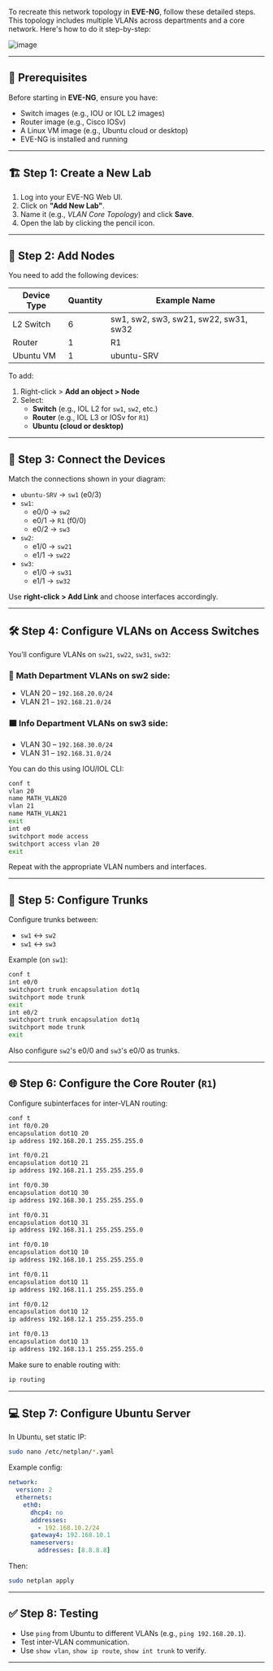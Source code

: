 To recreate this network topology in **EVE-NG**, follow these detailed steps. This topology includes multiple VLANs across departments and a core network. Here's how to do it step-by-step:


![image](https://github.com/user-attachments/assets/d82c4025-4732-4bf7-b623-6f27b0e1936e)

---

## 🧰 **Prerequisites**
Before starting in **EVE-NG**, ensure you have:
- Switch images (e.g., IOU or IOL L2 images)
- Router image (e.g., Cisco IOSv)
- A Linux VM image (e.g., Ubuntu cloud or desktop)
- EVE-NG is installed and running

---

## 🏗️ **Step 1: Create a New Lab**
1. Log into your EVE-NG Web UI.
2. Click on **"Add New Lab"**.
3. Name it (e.g., *VLAN Core Topology*) and click **Save**.
4. Open the lab by clicking the pencil icon.

---

## 🧱 **Step 2: Add Nodes**

You need to add the following devices:

| Device Type | Quantity | Example Name |
|-------------|----------|--------------|
| L2 Switch   | 6        | sw1, sw2, sw3, sw21, sw22, sw31, sw32 |
| Router      | 1        | R1           |
| Ubuntu VM   | 1        | ubuntu-SRV   |

To add:
1. Right-click > **Add an object > Node**
2. Select:
   - **Switch** (e.g., IOL L2 for `sw1`, `sw2`, etc.)
   - **Router** (e.g., IOL L3 or IOSv for `R1`)
   - **Ubuntu (cloud or desktop)**

---

## 🔌 **Step 3: Connect the Devices**

Match the connections shown in your diagram:

- `ubuntu-SRV` → `sw1` (e0/3)
- `sw1`:
  - e0/0 → `sw2`
  - e0/1 → `R1` (f0/0)
  - e0/2 → `sw3`
- `sw2`:
  - e1/0 → `sw21`
  - e1/1 → `sw22`
- `sw3`:
  - e1/0 → `sw31`
  - e1/1 → `sw32`

Use **right-click > Add Link** and choose interfaces accordingly.

---

## 🛠️ **Step 4: Configure VLANs on Access Switches**

You’ll configure VLANs on `sw21`, `sw22`, `sw31`, `sw32`:

### 📘 **Math Department VLANs on sw2 side:**
- VLAN 20 – `192.168.20.0/24`
- VLAN 21 – `192.168.21.0/24`

### 🟧 **Info Department VLANs on sw3 side:**
- VLAN 30 – `192.168.30.0/24`
- VLAN 31 – `192.168.31.0/24`

You can do this using IOU/IOL CLI:

```bash
conf t
vlan 20
name MATH_VLAN20
vlan 21
name MATH_VLAN21
exit
int e0
switchport mode access
switchport access vlan 20
exit
```
Repeat with the appropriate VLAN numbers and interfaces.

---

## 🧠 **Step 5: Configure Trunks**

Configure trunks between:
- `sw1` ↔ `sw2`
- `sw1` ↔ `sw3`

Example (on `sw1`):

```bash
conf t
int e0/0
switchport trunk encapsulation dot1q
switchport mode trunk
exit
int e0/2
switchport trunk encapsulation dot1q
switchport mode trunk
exit
```

Also configure `sw2`'s e0/0 and `sw3`'s e0/0 as trunks.

---

## 🌐 **Step 6: Configure the Core Router (`R1`)**

Configure subinterfaces for inter-VLAN routing:

```bash
conf t
int f0/0.20
encapsulation dot1Q 20
ip address 192.168.20.1 255.255.255.0

int f0/0.21
encapsulation dot1Q 21
ip address 192.168.21.1 255.255.255.0

int f0/0.30
encapsulation dot1Q 30
ip address 192.168.30.1 255.255.255.0

int f0/0.31
encapsulation dot1Q 31
ip address 192.168.31.1 255.255.255.0

int f0/0.10
encapsulation dot1Q 10
ip address 192.168.10.1 255.255.255.0

int f0/0.11
encapsulation dot1Q 11
ip address 192.168.11.1 255.255.255.0

int f0/0.12
encapsulation dot1Q 12
ip address 192.168.12.1 255.255.255.0

int f0/0.13
encapsulation dot1Q 13
ip address 192.168.13.1 255.255.255.0
```

Make sure to enable routing with:
```bash
ip routing
```

---

## 💻 **Step 7: Configure Ubuntu Server**

In Ubuntu, set static IP:
```bash
sudo nano /etc/netplan/*.yaml
```

Example config:
```yaml
network:
  version: 2
  ethernets:
    eth0:
      dhcp4: no
      addresses:
        - 192.168.10.2/24
      gateway4: 192.168.10.1
      nameservers:
        addresses: [8.8.8.8]
```

Then:
```bash
sudo netplan apply
```

---

## ✅ **Step 8: Testing**

- Use `ping` from Ubuntu to different VLANs (e.g., `ping 192.168.20.1`).
- Test inter-VLAN communication.
- Use `show vlan`, `show ip route`, `show int trunk` to verify.

---
